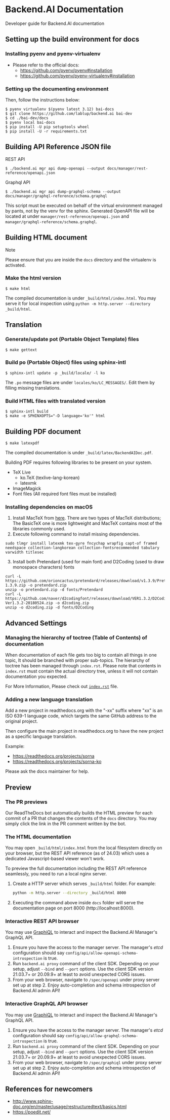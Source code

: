 # Backend.AI Documentation

Developer guide for Backend.AI documentation
    

## Setting up the build environment for docs

### Installing pyenv and pyenv-virtualenv  

* Please refer to the official docs:
  - https://github.com/pyenv/pyenv#installation
  - https://github.com/pyenv/pyenv-virtualenv#installation

### Setting up the documenting environment

Then, follow the instructions below:

```console
$ pyenv virtualenv $(pyenv latest 3.12) bai-docs
$ git clone https://github.com/lablup/backend.ai bai-dev
$ cd ./bai-dev/docs
$ pyenv local bai-docs
$ pip install -U pip setuptools wheel
$ pip install -U -r requirements.txt
```


## Building API Reference JSON file   
REST API
```console
$ ./backend.ai mgr api dump-openapi --output docs/manager/rest-reference/openapi.json
```
Graphql API
```console
$ ./backend.ai mgr api dump-graphql-schema --output docs/manager/graphql-reference/schema.graphql
```
This script must be executed on behalf of the virtual environment managed by pants, not by the venv for the sphinx.
Generated OpenAPI file will be located at under `manager/rest-reference/openapi.json` and `manager/graphql-reference/schema.graphql`.


## Building HTML document

> [!NOTE]
> Please ensure that you are inside the `docs` directory and the virtualenv is activated.

### Make the html version

```console
$ make html
```

The compiled documentation is under `_build/html/index.html`.
You may serve it for local inspection using `python -m http.server --directory _build/html`.


## Translation

### Generate/update pot (Portable Object Template) files

```console
$ make gettext
```

### Build po (Portable Object) files using sphinx-intl

```console
$ sphinx-intl update -p _build/locale/ -l ko
```

The `.po` message files are under `locales/ko/LC_MESSAGES/`.
Edit them by filling missing translations.

### Build HTML files with translated version

```console
$ sphinx-intl build
$ make -e SPHINXOPTS="-D language='ko'" html
```


## Building PDF document

```console
$ make latexpdf
```

The compiled documentation is under `_build/latex/BackendAIDoc.pdf`.

Building PDF requires following libraries to be present on your system.

* TeX Live
  - ko.TeX (texlive-lang-korean)
  - latexmk
* ImageMagick
* Font files (All required font files must be installed)

### Installing dependencies on macOS
1. Install MacTeX from [here](https://www.tug.org/mactex/). There are two types of MacTeX distributions; The BasicTeX one is more lightweight and MacTeX contains most of the libraries commonly used.
2. Execute following command to install missing dependencies.
```console
sudo tlmgr install latexmk tex-gyre fncychap wrapfig capt-of framed needspace collection-langkorean collection-fontsrecommended tabulary varwidth titlesec
```
3. Install both Pretendard (used for main font) and D2Coding (used to draw monospace characters) fonts
```console
curl -L https://github.com/orioncactus/pretendard/releases/download/v1.3.9/Pretendard-1.3.9.zip -o pretendard.zip
unzip -o pretendard.zip -d fonts/Pretendard
curl -L https://github.com/naver/d2codingfont/releases/download/VER1.3.2/D2Coding-Ver1.3.2-20180524.zip -o d2coding.zip
unzip -o d2coding.zip -d fonts/D2Coding
```


## Advanced Settings

### Managing the hierarchy of toctree (Table of Contents) of documentation

When documentation of each file gets too big to contain all things in one topic,
It should be branched with proper sub-topics.
The hierarchy of toctree has been managed through `index.rst`.
Please note that contents in `index.rst` must contain the actual directory tree, unless it will not contain documentation you expected.

For More Information, Please check out [`index.rst`](https://github.com/lablup/backend.ai/blob/main/docs/index.rst) file.

### Adding a new language translation

Add a new project in readthedocs.org with the "-xx" suffix
where "xx" is an ISO 639-1 language code, which targets
the same GitHub address to the original project.

Then configure the main project in readthedocs.org to have
the new project as a specific language translation.

Example:

* https://readthedocs.org/projects/sorna
* https://readthedocs.org/projects/sorna-ko

Please ask the docs maintainer for help.


## Preview

### The PR previews

Our ReadTheDocs bot automatically builds the HTML preview for each commit of a PR that changes
the contents of the `docs` directory.
You may simply click the link in the PR comment written by the bot.

### The HTML documentation

You may open `_build/html/index.html` from the local filesystem directly on your browser,
but the REST API reference (as of 24.03) which uses a dedicated Javascript-based viewer won't work.

To preview the full documentation including the REST API reference seamlessly, you need to run a local nginx server.

1. Create a HTTP server which serves `_build/html` folder. For example:
   ```bash
   python -m http.server --directory _build/html 8000
   ```
2. Executing the command above inside `docs` folder will serve the documentation page on port 8000 (http://localhost:8000).


### Interactive REST API browser

You may use [GraphiQL](https://github.com/graphql/graphiql/tree/main/packages/graphiql#graphiql)
to interact and inspect the Backend.AI Manager's GraphQL API.

1. Ensure you have the access to the manager server.
   The manager's *etcd* configuration should say `config/api/allow-openapi-schema-introspection` is true.
2. Run `backend.ai proxy` command of the client SDK.  Depending on your setup, adjust `--bind` and `--port` options.
   Use the client SDK version 21.03.7+ or 20.09.9+ at least to avoid unexpected CORS issues.
3. From your web browser, navigate to `/spec/openapi` under proxy server set up at step 2.
   Enjoy auto-completion and schema introspection of Backend.AI admin API!

### Interactive GraphQL API browser

You may use [GraphiQL](https://github.com/graphql/graphiql/tree/main/packages/graphiql#graphiql)
to interact and inspect the Backend.AI Manager's GraphQL API.

1. Ensure you have the access to the manager server.
   The manager's *etcd* configuration should say `config/api/allow-graphql-schema-introspection` is true.
2. Run `backend.ai proxy` command of the client SDK.  Depending on your setup, adjust `--bind` and `--port` options.
   Use the client SDK version 21.03.7+ or 20.09.9+ at least to avoid unexpected CORS issues.
3. From your web browser, navigate to `/spec/graphiql` under proxy server set up at step 2.
   Enjoy auto-completion and schema introspection of Backend.AI admin API!


## References for newcomers

- http://www.sphinx-doc.org/en/master/usage/restructuredtext/basics.html
- https://poedit.net/
